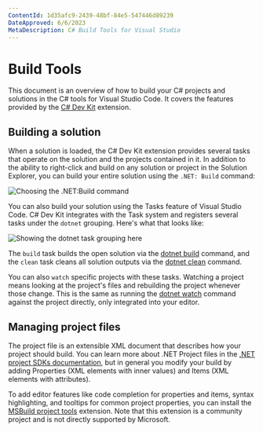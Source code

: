 ```yaml
---
ContentId: 1d35afc9-2439-48bf-84e5-547446d89239
DateApproved: 6/6/2023
MetaDescription: C# Build Tools for Visual Studio
---
```

# Build Tools

This document is an overview of how to build your C# projects and solutions in the C# tools for Visual Studio Code. It covers the features provided by the [C# Dev Kit](https://marketplace.visualstudio.com/items?itemName=ms-dotnettools.csdevkit) extension.

## Building a solution

When a solution is loaded, the C# Dev Kit extension provides several tasks that operate on the solution and the projects contained in it. In addition to the ability to right-click and build on any solution or project in the Solution Explorer, you can build your entire solution using the `.NET: Build` command:

![Choosing the .NET:Build command](images/build-tools/net-build-command.gif)

You can also build your solution using the Tasks feature of Visual Studio Code. C# Dev Kit integrates with the Task system and registers several tasks under the `dotnet` grouping. Here's what that looks like:

![Showing the `dotnet` task grouping here](images/build-tools/show-dotnet-tasks.gif)

The `build` task builds the open solution via the [dotnet build](https://learn.microsoft.com/dotnet/core/tools/dotnet-build) command, and the `clean` task cleans all solution outputs via the [dotnet clean](https://learn.microsoft.com/dotnet/core/tools/dotnet-clean) command.

You can also `watch` specific projects with these tasks. Watching a project means looking at the project's files and rebuilding the project whenever those change. This is the same as running the [dotnet watch](https://learn.microsoft.com/dotnet/core/tools/dotnet-watch) command against the project directly, only integrated into your editor.

## Managing project files

The project file is an extensible XML document that describes how your project should build. You can learn more about .NET Project files in the [.NET project SDKs documentation](https://learn.microsoft.com/dotnet/core/project-sdk/overview), but in general you modify your build by adding Properties (XML elements with inner values) and Items (XML elements with attributes).

To add editor features like code completion for properties and items, syntax highlighting, and tooltips for common project properties, you can install the [MSBuild project tools](https://marketplace.visualstudio.com/items?itemName=tintoy.msbuild-project-tools) extension. Note that this extension is a community project and is not directly supported by Microsoft.
